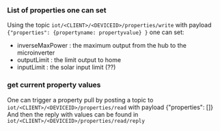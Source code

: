 ### List of properties one can set

Using the topic ```iot/<CLIENT>/<DEVICEID>/properties/write``` with payload
```{"properties": {propertyname: propertyvalue} }```
one can set:

- inverseMaxPower : the maximum output from the hub to the microinverter
- outputLimit : the limit output to home
- inputLimit : the solar input limit (??)


### get current property values

One can trigger a property pull by posting a topic to ```iot/<CLIENT>/<DEVICEID>/properties/read``` with payload
{"properties": [<propertyname>]}
And then the reply with values can be found in ```iot/<CLIENT>/<DEVICEID>/properties/read/reply```
